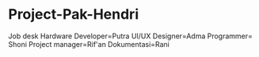 # Project-Pak-Hendri
Job desk Hardware Developer=Putra UI/UX Designer=Adma Programmer= Shoni Project manager=Rif'an Dokumentasi=Rani
